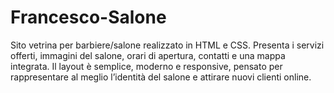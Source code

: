 # Francesco-Salone
Sito vetrina per barbiere/salone realizzato in HTML e CSS. Presenta i servizi offerti, immagini del salone, orari di apertura, contatti e una mappa integrata. Il layout è semplice, moderno e responsive, pensato per rappresentare al meglio l’identità del salone e attirare nuovi clienti online.
